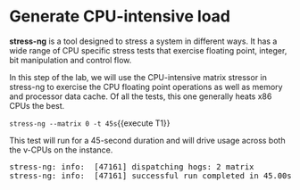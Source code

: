 # Generate CPU-intensive load

**stress-ng** is a tool designed to stress a system in different ways. It has a wide range of CPU specific stress tests that exercise floating point, integer, bit manipulation and control flow.

In this step of the lab, we will use the CPU-intensive matrix stressor in stress-ng to exercise the CPU floating point operations as well as memory and processor data cache. Of all the tests, this one generally heats x86 CPUs the best.

`stress-ng --matrix 0 -t 45s`{{execute T1}}

This test will run for a 45-second duration and will drive usage across both the v-CPUs on the instance.

<pre class="file">
stress-ng: info:  [47161] dispatching hogs: 2 matrix
stress-ng: info:  [47161] successful run completed in 45.00s
</pre>
